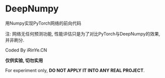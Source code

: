 # DeepNumpy
用Numpy实现PyTorch网络的前向代码

注: 网络无任何预测功能, 性能评估只是为了对比PyTorch与DeepNumpy的效果, 并非刷分.

Coded By iRinYe.CN

**仅供实验, 切勿实用**

For experiment only, **DO NOT APPLY IT INTO ANY REAL PROJECT**.